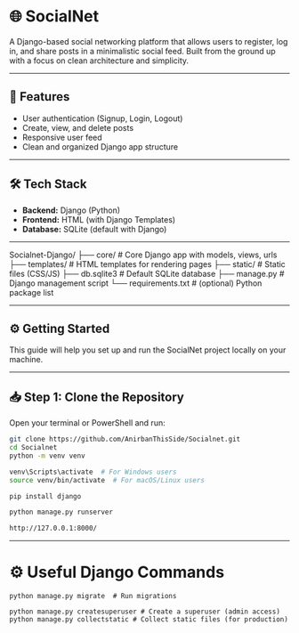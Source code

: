 # 🌐 SocialNet

A Django-based social networking platform that allows users to register, log in, and share posts in a minimalistic social feed. Built from the ground up with a focus on clean architecture and simplicity.

---

## 🚀 Features

- User authentication (Signup, Login, Logout)
- Create, view, and delete posts
- Responsive user feed
- Clean and organized Django app structure

---

## 🛠️ Tech Stack

- **Backend:** Django (Python)
- **Frontend:** HTML (with Django Templates)
- **Database:** SQLite (default with Django)

---

Socialnet-Django/
├── core/              # Core Django app with models, views, urls
├── templates/         # HTML templates for rendering pages
├── static/            # Static files (CSS/JS)
├── db.sqlite3         # Default SQLite database
├── manage.py          # Django management script
└── requirements.txt   # (optional) Python package list


---

## ⚙️ Getting Started

This guide will help you set up and run the SocialNet project locally on your machine.

---

## 📥 Step 1: Clone the Repository

Open your terminal or PowerShell and run:

```bash
git clone https://github.com/AnirbanThisSide/Socialnet.git
cd Socialnet
python -m venv venv

venv\Scripts\activate  # For Windows users
source venv/bin/activate  # For macOS/Linux users

pip install django

python manage.py runserver

http://127.0.0.1:8000/
```
---------------------------------
# ⚙️ Useful Django Commands

```
python manage.py migrate  # Run migrations

python manage.py createsuperuser # Create a superuser (admin access)
python manage.py collectstatic # Collect static files (for production)
